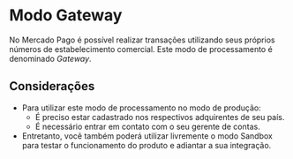 # Modo Gateway

No Mercado Pago é possível realizar transações utilizando seus próprios números de estabelecimento comercial. Este modo de processamento é denominado _Gateway_.

## Considerações

* Para utilizar este modo de processamento no modo de produção:
	* É preciso estar cadastrado nos respectivos adquirentes de seu país.
	* É necessário entrar em contato com o seu gerente de contas.
* Entretanto, você também poderá utilizar livremente o modo Sandbox para testar o funcionamento do produto e adiantar a sua integração.
